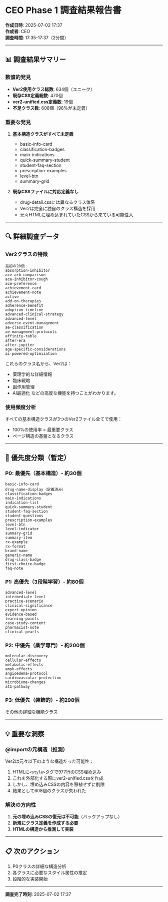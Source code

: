 # CEO Phase 1 調査結果報告書

**作成日時**: 2025-07-02 17:37  
**作成者**: CEO  
**調査時間**: 17:35-17:37（2分間）  

---

## 📊 調査結果サマリー

### 数値的発見
- **Ver2使用クラス総数**: 634個（ユニーク）
- **既存CSS定義総数**: 470個
- **ver2-unified.css定義数**: 19個
- **不足クラス数**: 608個（96%が未定義）

### 重要な発見
1. **基本構造クラスがすべて未定義**
   - basic-info-card
   - classification-badges
   - main-indications
   - quick-summary-student
   - student-faq-section
   - prescription-examples
   - level-btn
   - summary-grid

2. **既存CSSファイルに対応定義なし**
   - drug-detail.cssには異なるクラス体系
   - Ver2は完全に独自のクラス構造を採用
   - 元々HTMLに埋め込まれていたCSSから来ている可能性大

---

## 🔍 詳細調査データ

### Ver2クラスの特徴
```
最初の20個：
absorption-inhibitor
ace-arb-comparison
ace-inhibitor-cough
ace-preference
achievement-card
achievement-note
active
add-on-therapies
adherence-benefit
adoption-timeline
advanced-clinical-strategy
advanced-level
adverse-event-management
ae-classification
ae-management-protocols
affinity-table
after-era
after-jupiter
age-specific-considerations
ai-powered-optimization
```

これらのクラス名から、Ver2は：
- 薬理学的な詳細情報
- 臨床戦略
- 副作用管理
- AI最適化
などの高度な機能を持つことがわかります。

### 使用頻度分析
すべての基本構造クラスが3つのVer2ファイル全てで使用：
- 100%の使用率 = 最重要クラス
- ページ構造の基盤となるクラス

---

## 🎯 優先度分類（暫定）

### P0: 最優先（基本構造）- 約30個
```
basic-info-card
drug-name-display（定義済み）
classification-badges
main-indications
indication-list
quick-summary-student
student-faq-section
student-questions
prescription-examples
level-btn
level-indicator
summary-grid
summary-item
rx-example
rx-format
brand-name
generic-name
drug-class-badge
first-choice-badge
faq-note
```

### P1: 高優先（3段階学習）- 約80個
```
advanced-level
intermediate-level
practice-scenario
clinical-significance
expert-opinion
evidence-based
learning-points
case-study-content
pharmacist-note
clinical-pearls
```

### P2: 中優先（薬学専門）- 約200個
```
molecular-discovery
cellular-effects
metabolic-effects
ampk-effects
angioedema-protocol
cardiovascular-protection
microbiome-changes
at1-pathway
```

### P3: 低優先（装飾的）- 約298個
その他の詳細な機能クラス

---

## 💡 重要な洞察

### @importの元構造（推測）
Ver2は元々以下のような構造だった可能性：
1. HTMLに`<style>`タグで977行のCSS埋め込み
2. これを外部化する際にver2-unified.cssを作成
3. しかし、埋め込みCSSの内容を移植せずに削除
4. 結果として608個のクラスが失われた

### 解決の方向性
1. **元の埋め込みCSSの復元は不可能**（バックアップなし）
2. **新規にクラス定義を作成する必要**
3. **HTMLの構造から推測して実装**

---

## 📋 次のアクション

1. P0クラスの詳細な構造分析
2. 各クラスに必要なスタイル属性の推定
3. 段階的な実装開始

---

**調査完了時刻**: 2025-07-02 17:37